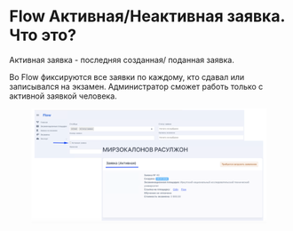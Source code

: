 # Flow Активная/Неактивная заявка. Что это?

Активная заявка - последняя созданная/ поданная заявка.

Во Flow фиксируются все заявки по каждому, кто сдавал или записывался на экзамен. Администратор сможет работь только с активной заявкой человека.

&#x20;

<figure><img src="../.gitbook/assets/image (132).png" alt=""><figcaption></figcaption></figure>
